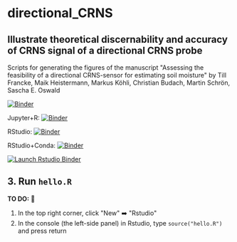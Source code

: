 # directional_CRNS
## Illustrate theoretical discernability and accuracy of CRNS signal of a directional CRNS probe
Scripts for generating the figures of the manuscript
"Assessing the feasibility of a directional CRNS-sensor for estimating soil moisture"
by Till Francke, Maik Heistermann, Markus Köhli, Christian Budach, Martin Schrön, Sascha E. Oswald

[![Binder](https://mybinder.org/badge_logo.svg)](https://mybinder.org/v2/gh/TillF/directional_CRNS/main)

Jupyter+R: [![Binder](http://mybinder.org/badge_logo.svg)](https://mybinder.org/v2/gh/TillF/directional_CRNS/main?filepath=empty_R.ipynb)

RStudio: [![Binder](http://mybinder.org/badge_logo.svg)](https://mybinder.org/v2/gh/TillF/directional_CRNS/main?urlpath=rstudio)

RStudio+Conda: [![Binder](http://mybinder.org/badge_logo.svg)](https://mybinder.org/v2/gh/TillF/directional_CRNS/main?urlpath=rstudio)

<!-- badges: start -->
[![Launch Rstudio Binder](http://mybinder.org/badge_logo.svg)](https://mybinder.org/v2/gh/TillF/directional_CRNS/master?urlpath=rstudio)
<!-- badges: end -->


## 3. Run `hello.R`

**TO DO:** :vertical_traffic_light:

1. In the top right corner, click "New" :arrow_right: "Rstudio"
2. In the console (the left-side panel) in Rstudio, type `source("hello.R")` and press return